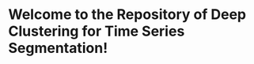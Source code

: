 
<p align="center">

# Welcome to the Repository of Deep Clustering for Time Series Segmentation!

</p>
